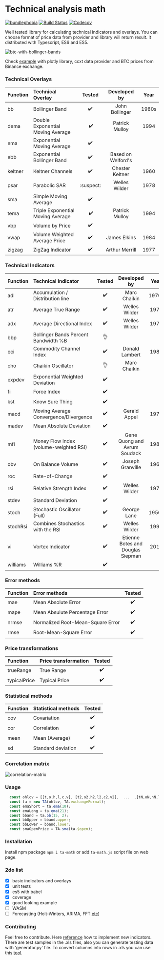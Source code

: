 
Technical analysis math
=========
[![bundlephobia](https://badgen.net/bundlephobia/minzip/ta-math)](https://bundlephobia.com/result?p=ta-math)
[![Build Status](https://travis-ci.org/munrocket/ta-math.svg?branch=master)](https://travis-ci.org/munrocket/ta-math)
[![Codecov](https://img.shields.io/codecov/c/github/munrocket/ta-math.svg)](https://codecov.io/gh/munrocket/ta-math)

Well tested library for calculating technical indicators and overlays. You can choose format of price data
from provider and library will return result. It distributed with Typescript, ES6 and ES5.

![btc-with-bollinger-bands](https://i.imgur.com/moDdzmM.png)

Check [example](https://munrocket.github.io/ta-math/) with plotly library, ccxt data provider and BTC prices from Binance exchange.

[//]: # (used emoji ➖✔️️❔❌:suspect:)

### Technical Overlays
| Function  | Technical Overlay                     | Tested   | Developed by       | Year |
|:----------|:--------------------------------------|:--------:|:------------------:|:----:|
| bb        | Bollinger Band                        |    ✔️️    | John Bollinger    | 1980s|
| dema      | Double Exponential Moving Average     |   ️ ✔️️    | Patrick  Mulloy   | 1994 |
| ema       | Exponential Moving Average            |    ✔️️    |                   |      |
| ebb       | Exponential Bollinger Band            |    ✔️️    | Based on Welford's|      |
| keltner   | Keltner Channels                      |    ✔️️    | Chester Keltner   | 1960 |
| psar      | Parabolic SAR                         | :suspect: | Welles Wilder     | 1978 |
| sma       | Simple Moving Average                 |    ✔️️    |                   |      |
| tema      | Triple Exponential Moving Average     |   ️ ✔️️    | Patrick  Mulloy   | 1994 |
| vbp       | Volume by Price                       |    ✔️️    |                   |      |
| vwap      | Volume Weighted Average Price         |    ✔️️    | James Elkins      | 1984 |
| zigzag    | ZigZag Indicator                      |    ✔️️    | Arthur Merrill    | 1977 |

### Technical Indicators
| Function  | Technical Indicator                   | Tested  | Developed by                      | Year |
|:----------|:--------------------------------------|:-------:|:---------------------------------:|:----:|
| adl       | Accumulation / Distribution line      |   ✔️    | Marc Chaikin                      | 1970s|
| atr       | Average True Range                    |   ✔️    | Welles Wilder                     | 1978 |
| adx       | Average Directional Index             |   ✔️    | Welles Wilder                     | 1978 |
| bbp       | Bollinger Bands Percent Bandwidth %B  |   👌     |                                  |      |
| cci       | Commodity Channel Index               |   ✔️    | Donald Lambert                    | 1980 |
| cho       | Chaikin Oscillator                    |   👌     | Marc Chaikin                     |      |
| expdev    | Exponential Weighted Deviation        |   ✔️    |                                   |      |
| fi        | Force Index                           |   ✔️    |                                   |      |
| kst       | Know Sure Thing                       |   ✔️    |                                   |      |
| macd      | Moving Average Convergence/Divergence |   ✔️    | Gerald Appel                      | 1979 |
| madev     | Mean Absolute Deviation               |   ✔️    |                                   |      |
| mfi       | Money Flow Index (volume-weighted RSI)|   ✔️    | Gene Quong and Avrum Soudack      | 1989 |
| obv       | On Balance Volume                     |   ✔️    | Joseph Granville                  | 1963 |
| roc       | Rate-of-Change                        |   ✔️    |                                   |      |
| rsi       | Relative Strength Index               |   ✔️    | Welles Wilder                     | 1978 |
| stdev     | Standard Deviation                    |   ✔️️    |                                   |      |
| stoch     | Stochastic Oscillator (Full)          |   ✔️    | George Lane                       | 1950s|
| stochRsi  | Combines Stochastics with the RSI     |   ✔️    | Welles Wilder                     | 1994 |
| vi        | Vortex Indicator                      |   ✔️    | Etienne Botes and Douglas Siepman | 2010 |
| williams  | Williams %R                           |   ✔️    |                                   |      |

### Error methods
| Function  | Error methods                         | Tested  |
|:----------|:--------------------------------------|:-------:|
| mae       | Mean Absolute Error                   |    ✔️   |
| mape      | Mean Absulute Percentage Error        |    ✔️   |
| nrmse     | Normalized Root-Mean-Square Error     |    ✔️   |
| rmse      | Root-Mean-Square Error                |    ✔️   |

### Price transformations
| Function     | Price transformation               | Tested  |
|:-------------|:-----------------------------------|:-------:|
| trueRange    | True Range                         |    ✔️   |
| typicalPrice | Typical Price                      |    ✔️   |

### Statistical methods
| Function  | Statistical methods                    | Tested  |
|:----------|:--------------------------------------|:-------:|
| cov       | Covariation                           |    ✔️   |
| cor       | Correlation                           |    ✔️   |
| mean      | Mean (Average)                        |    ✔️   |
| sd        | Standard deviation                    |    ✔️   |

### Correlation matrix
![correlation-matrix](https://i.imgur.com/6tVQifE.png)

[//]: # (### Forecasting methods )
[//]: # (| Function     | Method                          | Tested  | Developed by                   | Year |)
[//]: # (|:-------------|:--------------------------------|:-------:|:------------------------------:|:----:|)
[//]: # (| holtWinters  | Holt-Winters Filtering          |    ❌   | C. C. Holt and P. R. Winters   | 1957 |)

### Usage
```javascript
  const ohlcv = [[t,o,h,l,c,v], [t2,o2,h2,l2,c2,v2],  ...  ,[tN,oN,hN,lN,cN,vN]];
  const ta = new TA(ohlcv, TA.exchangeFormat);
  const emaShort = ta.ema(10);
  const emaLong = ta.ema(21);
  const bband = ta.bb(15, 2);
  const bbUpper = bband.upper;
  const bbLower = bband.lower;
  const smaOpenPrice = TA.sma(ta.$open);
```

### Installation
Install npm package `npm i ta-math` or add `ta-math.js` script file on web page.

### 2do list
- [X] basic indicators and overlays
- [X] unit tests
- [X] es5 with babel
- [X] coverage
- [X] good looking example
- [ ] WASM
- [ ] Forecasting (Holt-Winters, ARIMA, FFT [etc](https://www.quantstart.com/articles#time-series-analysis))

### Contributing
Feel free to contribute. Here [reference](http://stockcharts.com/school/doku.php?id=chart_school:technical_indicators)
how to implement new indicators. There are test samples in the .xls files, also you can generate testing data
with 'generator.py' file. To convert columns into rows in .xls you can use this
[tool](https://www.browserling.com/tools/text-columns-to-rows).
